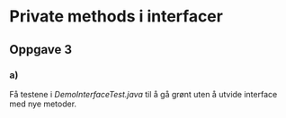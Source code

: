 # Private methods i interfacer

## Oppgave 3
### a)
Få testene i _DemoInterfaceTest.java_ til å gå grønt uten å utvide interface med nye metoder.